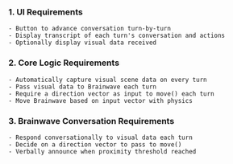 ﻿

### 1. UI Requirements
    - Button to advance conversation turn-by-turn
    - Display transcript of each turn's conversation and actions
    - Optionally display visual data received

### 2. Core Logic Requirements
    - Automatically capture visual scene data on every turn
    - Pass visual data to Brainwave each turn
    - Require a direction vector as input to move() each turn
    - Move Brainwave based on input vector with physics

### 3. Brainwave Conversation Requirements
    - Respond conversationally to visual data each turn
    - Decide on a direction vector to pass to move()
    - Verbally announce when proximity threshold reached